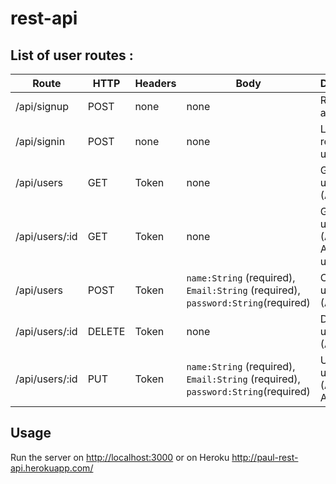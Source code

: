# rest-api


## List of user routes : ##
Route | HTTP | Headers | Body | Description
----- | ----- | ----- | ----- | -----
/api/signup | POST | none | none | Register as a new user
/api/signin | POST | none | none | Login as a registered user
/api/users | GET | Token | none | Get all the users (Admin)
/api/users/:id | GET | Token | none | Get a single users (Admin and Authorized user)
/api/users| POST | Token | `name:String` (required), `Email:String` (required), ``password:String``(required) | Create a user (Admin)
/api/users/:id | DELETE | Token | none | Delete a user (Admin)
/api/users/:id | PUT | Token | `name:String` (required), `Email:String` (required), ``password:String``(required) | Update a user info (Admin and Authorized)


## Usage

Run the server on [http://localhost:3000](http://localhost:3000) 
or on Heroku http://paul-rest-api.herokuapp.com/